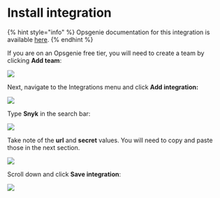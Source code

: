 # Install integration

{% hint style="info" %}
Opsgenie documentation for this integration is available [here](https://docs.opsgenie.com/docs/snyk-integration#sample-payload-sent-from-snyk-to-opsgenie).
{% endhint %}

If you are on an Opsgenie free tier, you will need to create a team by clicking **Add team**:

![](https://partner-workshop-assets.s3.us-east-2.amazonaws.com/opsgenie-team-menu.png)

Next, navigate to the Integrations menu and click **Add integration:**

![](https://partner-workshop-assets.s3.us-east-2.amazonaws.com/opsgenie-integration-menu.png)

Type **Snyk** in the search bar:

![](https://partner-workshop-assets.s3.us-east-2.amazonaws.com/opsgenie-integration-list.png)

Take note of the **url** and **secret** values. You will need to copy and paste those in the next section.

![](https://partner-workshop-assets.s3.us-east-2.amazonaws.com/opsgenie-integration-config.png)

Scroll down and click **Save integration**:

![](https://partner-workshop-assets.s3.us-east-2.amazonaws.com/opsgenie-integration-save.png)
